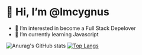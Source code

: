 # 👋 Hi, I’m @lmcygnus
- 👀 I’m interested in become a Full Stack Depelover
- 🌱 I’m currently learning Javascript
<!---
lmcygnus/lmcygnus is a ✨ special ✨ repository because its `README.md` (this file) appears on your GitHub profile.
You can click the Preview link to take a look at your changes.
--->

![Anurag's GitHub stats](https://github-readme-stats.vercel.app/api?username=lmcygnus&show_icons=true&theme=midnight-purple&include_all_commits=true)
[![Top Langs](https://github-readme-stats.vercel.app/api/top-langs/?username=lmcygnus)](https://github.com/lmcygnus/github-readme-stats)


